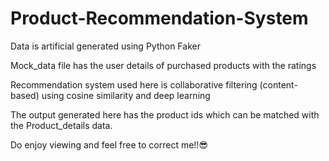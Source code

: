 # Product-Recommendation-System

Data is artificial generated using Python Faker

Mock_data file has the user details of purchased products with the ratings

Recommendation system used here is collaborative filtering (content-based) using cosine similarity and deep learning

The output generated here has the product ids which can be matched with the Product_details data.

Do enjoy viewing and feel free to correct me!!😎

